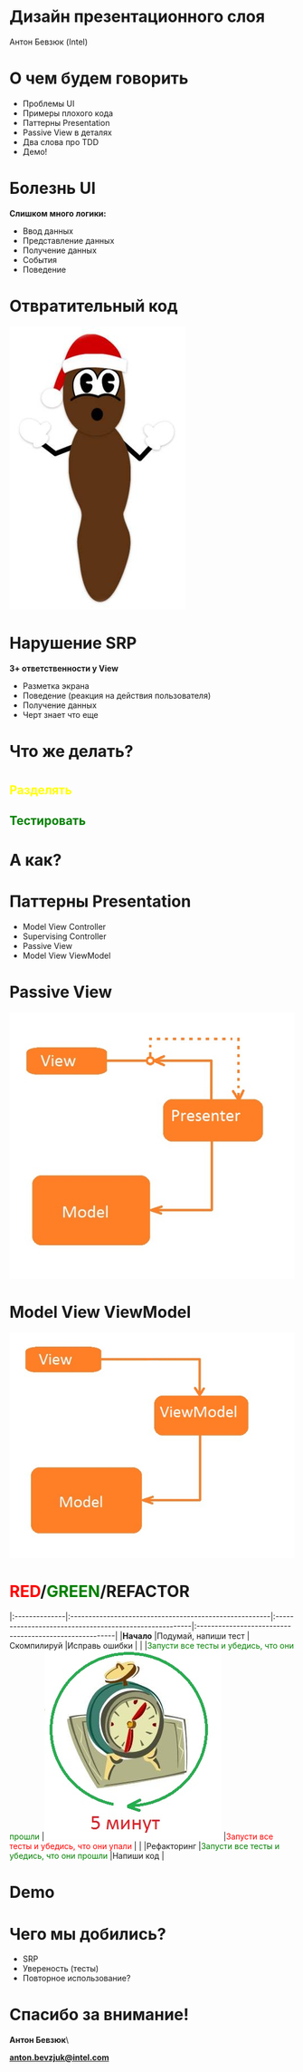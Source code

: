 # Дизайн презентационного слоя

Антон Бевзюк (Intel)

# О чем будем говорить
  * Проблемы UI
  * Примеры плохого кода
  * Паттерны Presentation
  * Passive View в деталях
  * Два слова про TDD
  * Демо!

# Болезнь UI

**Слишком много логики:**

  * Ввод данных
  * Представление данных
  * Получение данных
  * События
  * Поведение

# Отвратительный код

![](./images/mvvm_mvp_1.jpg)

# Нарушение SRP

**3+ ответственности у View**

  * Разметка экрана
  * Поведение (реакция на действия пользователя)
  * Получение данных
  * Черт знает что еще

# Что же делать?

#

## <font color=yellow>Разделять</font>

## <font color=green>Тестировать</font>

# А как?

# Паттерны Presentation
  * Model View Controller
  * Supervising Controller
  * Passive View
  * Model View ViewModel

# Passive View

![](./images/mvvm_mvp_2.jpg)

<!-- Presenter declares an interface for view -->
<!-- View implements this interface -->
<!-- View is injected into Presenter -->
<!-- The goal is to make view passive -->
<!-- Passive View pattern -->
<!-- Presenter is responsible for updating view from model -->
<!-- No dependencies between view and model -->
<!-- Presenter subscribes to view events -->
<!-- View needs to know nothing about presenter and doesn’t need a reference to presenter -->

# Model View ViewModel

![](./images/mvvm_mvp_3.jpg)


# <font color=red>RED</font>/<font color=green>GREEN</font>/REFACTOR
|:--------------|:-------------------------------------------------------|:-------------------------------------------------------|:-------------------------------------------------------|
|**Начало**     |Подумай, напиши тест                                    |Скомпилируй                                             |Исправь ошибки                                          |
|               |<font color=green>Запусти все тесты и убедись, что они прошли</font> |![](./images/mvvm_mvp_4.jpg)                    |<font color=red>Запусти все тесты и убедись, что они упали</font> |
|               |Рефакторинг                                             |<font color=green>Запусти все тесты и убедись, что они прошли</font> |Напиши код                                 |


# Demo

# Чего мы добились?
  * SRP
  * Увереность (тесты)
  * Повторное использование?

# Спасибо за внимание!

**Антон Бевзюк**\

**anton.bevzjuk@intel.com**
